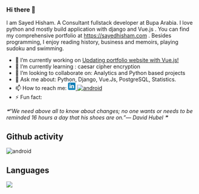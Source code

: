 ### Hi there 👋

I am Sayed Hisham. A Consultant fullstack developer at Bupa Arabia. I love python and mostly build application with django and Vue.js . You can find my comprehensive portfolio at https://sayedhisham.com . Besides programming, I enjoy reading history, business and memoirs, playing sudoku and swimming.


- 🔭 I’m currently working on [Updating portfolio website with Vue.js!](https://github.com/hisham2k9/hisham2k9.github.io)
- 🌱 I’m currently learning : caesar cipher encryption
- 👯 I’m looking to collaborate on: Analytics and Python based projects
- 💬 Ask me about: Python, Django, Vue.Js, PostgreSQL, Statistics.
- 📫 How to reach me:  <a href="https://www.linkedin.com/in/sayed-hisham/" target="_blank"> <img src="https://github.com/hisham2k9/hisham2k9/raw/main/download.jfif" alt="android" width="20" height="20"/> </a> <a href="https://www.goodreads.com/user/show/70087422-sayed-hisham" target="_blank"> <img src="http://d.gr-assets.com/misc/1454549125-1454549125_goodreads_misc.png" alt="android" width="20" height="20"/> </a> 
- ⚡ Fun fact: 
<!--STARTS_HERE_QUOTE_README-->
<i>❝“We need above all to know about changes; no one wants or needs to be reminded 16 hours a day that his shoes are on.”— David Hubel   ❞</i>
<!--ENDS_HERE_QUOTE_README-->


## Github activity

<img src="https://github-readme-stats.vercel.app/api?username=hisham2k9&show_icons=true&count_private=true&hide=contribs,prs" alt="android" />

## Languages

<img src="https://github-readme-stats.vercel.app/api/top-langs/?username=hisham2k9&layout=compact" />

